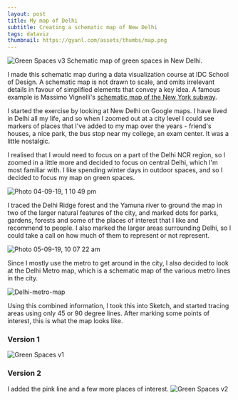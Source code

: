 ```yaml
---
layout: post
title: My map of Delhi
subtitle: Creating a schematic map of New Delhi
tags: dataviz
thumbnail: https://gyanl.com/assets/thumbs/map.png
---
```


![Green Spaces v3](https://user-images.githubusercontent.com/9626697/64423681-b9bf4c00-d0c4-11e9-9cab-42519b5abdaf.png)
Schematic map of green spaces in New Delhi.

I made this schematic map during a data visualization course at IDC School of Design. A schematic map is not drawn to scale, and omits irrelevant details in favour of simplified elements that convey a key idea. A famous example is Massimo Vignelli's [schematic map of the New York subway](https://www.ceros.com/originals/massimo-vignelli-nyc-subway/).

I started the exercise by looking at New Delhi on Google maps. I have lived in Delhi all my life, and so when I zoomed out at a city level I could see markers of places that I've added to my map over the years - friend's houses, a nice park, the bus stop near my college, an exam center. It was a little nostalgic.

I realised that I would need to focus on a part of the Delhi NCR region, so I zoomed in a little more and decided to focus on central Delhi, which I'm most familiar with. I like spending winter days in outdoor spaces, and so I decided to focus my map on green spaces.

![Photo 04-09-19, 1 10 49 pm](https://user-images.githubusercontent.com/9626697/64312222-c0ff3080-cfc4-11e9-922b-1940ee767a81.png)

I traced the Delhi Ridge forest and the Yamuna river to ground the map in two of the larger natural features of the city, and marked dots for parks, gardens, forests and some of the places of interest that I like and recommend to people. I also marked the larger areas surrounding Delhi, so I could take a call on how much of them to represent or not represent.

![Photo 05-09-19, 10 07 22 am](https://user-images.githubusercontent.com/9626697/64312332-28b57b80-cfc5-11e9-8295-ff9de6214faa.jpg)

Since I mostly use the metro to get around in the city, I also decided to look at the Delhi Metro map, which is a schematic map of the various metro lines in the city.

![Delhi-metro-map](https://user-images.githubusercontent.com/9626697/64312837-44ba1c80-cfc7-11e9-83ab-57d88ef4b662.jpg)

Using this combined information, I took this into Sketch, and started tracing areas using only 45 or 90 degree lines. After marking some points of interest, this is what the map looks like.

### Version 1

![Green Spaces v1](https://user-images.githubusercontent.com/9626697/64378158-b20e9180-d049-11e9-89d3-609b9bfa25f1.png)

### Version 2

I added the pink line and a few more places of interest.
![Green Spaces v2](https://user-images.githubusercontent.com/9626697/64413796-cdac8300-d0af-11e9-89e4-8d630e2137db.png)
